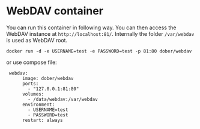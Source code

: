 # WebDAV container

You can run this container in following way. You can then access the WebDAV instance at `http://localhost:81/`. Internally the folder `/var/webdav` is used as WebDAV root.

```
docker run -d -e USERNAME=test -e PASSWORD=test -p 81:80 dober/webdav
```
or use compose file:
```
 webdav:
      image: dober/webdav
      ports:
        - "127.0.0.1:81:80"
      volumes:
        - /data/webdav:/var/webdav
      environment:
        - USERNAME=test
        - PASSWORD=test
      restart: always
 ```
